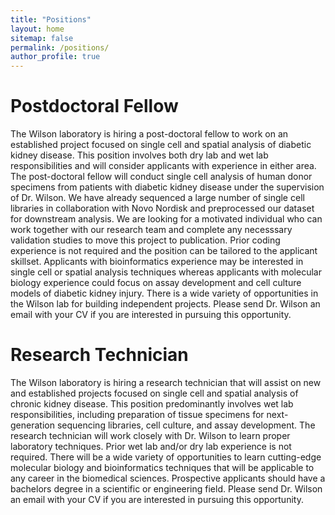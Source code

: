 ```yaml
---
title: "Positions"
layout: home
sitemap: false
permalink: /positions/
author_profile: true
---
```


# Postdoctoral Fellow
The Wilson laboratory is hiring a post-doctoral fellow to work on an established project focused on single cell and spatial analysis of diabetic kidney disease. This position involves both dry lab and wet lab responsibilities and will consider applicants with experience in either area. The post-doctoral fellow will conduct single cell analysis of human donor specimens from patients with diabetic kidney disease under the supervision of Dr. Wilson. We have already sequenced a large number of single cell libraries in collaboration with Novo Nordisk and preprocessed our dataset for downstream analysis. We are looking for a motivated individual who can work together with our research team and complete any necesssary validation studies to move this project to publication. Prior coding experience is not required and the position can be tailored to the applicant skillset. Applicants with bioinformatics experience may be interested in single cell or spatial analysis techniques whereas applicants with molecular biology experience could focus on assay development and cell culture models of diabetic kidney injury. There is a wide variety of opportunities in the Wilson lab for building independent projects. Please send Dr. Wilson an email with your CV if you are interested in pursuing this opportunity.

# Research Technician
The Wilson laboratory is hiring a research technician that will assist on new and established projects focused on single cell and spatial analysis of chronic kidney disease. This position predominantly involves wet lab responsibilities, including preparation of tissue specimens for next-generation sequencing libraries, cell culture, and assay development. The research technician will work closely with Dr. Wilson to learn proper laboratory techniques. Prior wet lab and/or dry lab experience is not required. There will be a wide variety of opportunities to learn cutting-edge molecular biology and bioinformatics techniques that will be applicable to any career in the biomedical sciences. Prospective applicants should have a bachelors degree in a scientific or engineering field. Please send Dr. Wilson an email with your CV if you are interested in pursuing this opportunity. 

